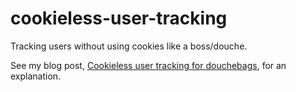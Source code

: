 cookieless-user-tracking
======================

Tracking users without using cookies like a boss/douche.

See my blog post, [Cookieless user tracking for douchebags](https://robertheaton.com/2014/01/20/cookieless-user-tracking-for-douchebags/), for an explanation.

